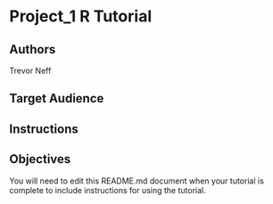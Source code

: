 # Project_1 R Tutorial

## Authors

Trevor Neff

## Target Audience



## Instructions



## Objectives



You will need to edit this README.md document when your tutorial is complete to include instructions for using the tutorial.